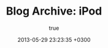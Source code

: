 ---
layout: archive
title: "Blog Archive: iPod"
status: publish
includeheader: false 
published: true
author:
  display_name: Oiva Eskola
  login: oiva
  email: oiva.eskola@gmail.com
  url: ''
author_login: oiva
author_email: oiva.eskola@gmail.com
date: '2013-05-29 23:23:35 +0300'
date_gmt: '2013-05-29 21:23:35 +0300'
categories: []
category: ipod 
categoryname: iPod
tags: []
comments: []
---